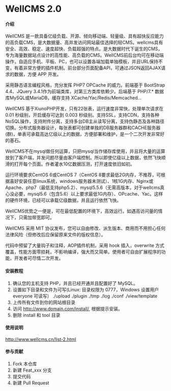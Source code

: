# WellCMS 2.0

#### 介绍
WellCMS 是一款具备亿级负载、开源、倾向移动端、轻量级、具有超快反应能力的高负载CMS，是大数据量、高并发访问网站最佳选择的轻CMS。wellcms具有安全、高效、稳定、速度超快、负载超强的特点。是大数据时代下诞生的CMS，专为海量数据站点设计的高性能、高负载的CMS。WellCMS前后台均可在移动端操作，自适应手机、平板、PC，也可以设置各端加载单独模板，并且URL保持不变，有着非常方便的插件机制。前台部分页面配备API，可通过JSON返回AJAX请求的数据，方便 APP 开发。

采用静态语言编程风格，充分发挥 PHP7 OPCache 的威力。前端基于 BootStrap 4.4、JQuery 3.4.1作为前端类库，对第三方类库依赖少。后端基于 PHP/7.* 数据库MySQL或MariaDB，缓存支持 XCache/Yac/Redis/Memcached...

WellCMS 基于XiunoPHP开发，只有22张表，运行速度非常快，处理单次请求在 0.01 秒级别，开启缓存可达到 0.003 秒级别。支持SSL，支持CDN，支持各种NoSQL操作，支持附件分离，支持多台DB主从读写分离，支持伪静态及各种路径切换。分布式服务器设计，每张表都可创建单独的DB服务器群和CACHE服务器(群)，单表可承载高达亿级以上的数据，方便部署和维护，是一个二次开发非常好的基石。

WellCMS不在mysql做任何运算，只把mysql当作储存库使用，并且将大量的运算放到了客户端，并发问题尽量由客户端控制。所以即使亿级以上数据，依然飞快顺滑的打开每个页面。作者灌水10亿数据压测，打开速度依旧如初。

运行环境要求CentOS 6或CentOS 7（CentOS 8要求最低2G内存，不推荐，可根据喜好安装任意linux系统，windows服务器未测试）、1核1G内存、Nginx或Apache、php7（最低支持php5.2）、mysql5.5.6（无需高版本，对于wellcms真心没必要，mysql5.6（包含5.6）以上要求最低1G内存）、OPcache、Yac。这样的硬件环境，已经可以承载亿级数据，并且运行依然飞快。

WellCMS优势之一便是，可在最低配置的环境下，高效运行。如遇高访问量的情况下，只需加带宽即可。

WellCMS 采用 MIT 协议发布，您可以自由修改、派生版本、商用而不用担心任何法律风险（但修改后应保留原来文件的版权信息）。

代码中预留了大量钩子和注释，AOP插件机制，采用 hook 插入，overwrite 方式覆盖，性能方面零损耗，不影响编译，强大而又简单。使用者可自由扩展程序的功能，开发者可尽情二次开发。

#### 安装教程

1. 确认您的主机支持 PHP，并且已经开通并且配置好了 MySQL。
3. 设置如下目录和文件为可写(Linux: 目录权限为 0777，Windows 设置用户 everyone 可读写）
    ./upload
    ./plugin
    ./tmp
    ./log
    ./conf
    ./view/template
4. 上传所有文件到你的网站根目录
5. 访问 http://www.domain.com/install/, 根据提示安装。
6. 删除 install 和 tool 目录

#### 使用说明

http://www.wellcms.cn/list-2.html

#### 参与贡献

1.  Fork 本仓库
2.  新建 Feat_xxx 分支
3.  提交代码
4.  新建 Pull Request
